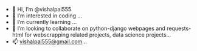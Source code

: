 - 👋 Hi, I’m @vishalpal555
- 👀 I’m interested in coding ...
- 🌱 I’m currently learning ...
- 💞️ I’m looking to collaborate on python-django webpages and requests-html for webscrapping related projects, data science projects...
- 📫 vishalpal555@gmail.com...

<!---
vishalpal555/vishalpal555 is a ✨ special ✨ repository because its `README.md` (this file) appears on your GitHub profile.
You can click the Preview link to take a look at your changes.
--->
